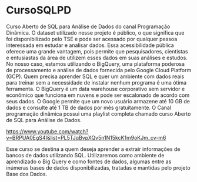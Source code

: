 # CursoSQLPD
Curso Aberto de SQL para Análise de Dados do canal Programação Dinâmica.
O dataset utilizado nesse projeto é público, o que significa que foi disponibilizado pelo TSE e pode ser acessado por qualquer pessoa interessada em estudar e analisar dados.
Essa acessibilidade pública oferece uma grande vantagem, pois permite que pesquisadores, cientistas e entusiastas da área de utilizem esses dados em suas análises e estudos.
No nosso caso, estamos utilizando o BigQuery, uma plataforma poderosa de processamento e análise de dados fornecida pelo Google Cloud Platform (GCP).
Quem precisa aprender SQL e quer um ambiente com dados reais para treinar sem a necessidade de instalar nenhum programa é uma ótima ferramenta.
O BigQuery é um data warehouse corporativo sem servidor e econômico que funciona em nuvens e pode ser escalonado de acordo com seus dados. 
O Google permite que um novo usuário armazene até 10 GB de dados e consulte até 1 TB de dados por mês gratuitamente.
O Canal programação dinâmica possui uma playlist completa chamado curso Aberto de SQL para Análise de Dados.

https://www.youtube.com/watch?v=BRPUA0EgS4I&list=PL5TJqBvpXQv5n1N15kcK1m9oKJm_cv-m6

Esse curso se destina a quem deseja aprender a extrair informações de bancos de dados utilizando SQL. Utilizaremos como ambiente de aprendizado o Big Query e como fontes de dados, algumas entre as inúmeras bases de dados disponibilizadas, tratadas e mantidas pelo projeto Base dos Dados.
